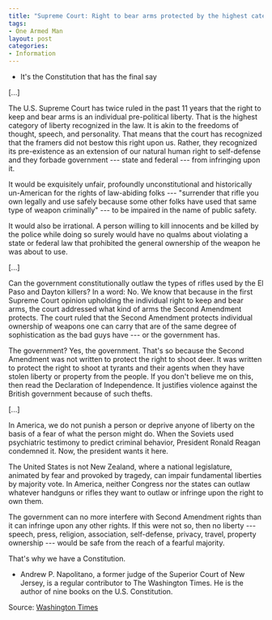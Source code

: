 ```yaml
---
title: "Supreme Court: Right to bear arms protected by the highest category of liberty recognized by law"
tags:
- One Armed Man
layout: post
categories:
- Information
---
```


- It's the Constitution that has the final say

\[...\]

The U.S. Supreme Court has twice ruled in the past 11 years that the right to keep and bear arms is an individual pre-political liberty. That is the highest category of liberty recognized in the law. It is akin to the freedoms of thought, speech, and personality. That means that the court has recognized that the framers did not bestow this right upon us. Rather, they recognized its pre-existence as an extension of our natural human right to self-defense and they forbade government --- state and federal --- from infringing upon it.

It would be exquisitely unfair, profoundly unconstitutional and historically un-American for the rights of law-abiding folks --- "surrender that rifle you own legally and use safely because some other folks have used that same type of weapon criminally" --- to be impaired in the name of public safety.

It would also be irrational. A person willing to kill innocents and be killed by the police while doing so surely would have no qualms about violating a state or federal law that prohibited the general ownership of the weapon he was about to use.

\[...\]

Can the government constitutionally outlaw the types of rifles used by the El Paso and Dayton killers? In a word: No. We know that because in the first Supreme Court opinion upholding the individual right to keep and bear arms, the court addressed what kind of arms the Second Amendment protects. The court ruled that the Second Amendment protects individual ownership of weapons one can carry that are of the same degree of sophistication as the bad guys have --- or the government has.

The government? Yes, the government. That's so because the Second Amendment was not written to protect the right to shoot deer. It was written to protect the right to shoot at tyrants and their agents when they have stolen liberty or property from the people. If you don't believe me on this, then read the Declaration of Independence. It justifies violence against the British government because of such thefts.

\[...\]

In America, we do not punish a person or deprive anyone of liberty on the basis of a fear of what the person might do. When the Soviets used psychiatric testimony to predict criminal behavior, President Ronald Reagan condemned it. Now, the president wants it here.

The United States is not New Zealand, where a national legislature, animated by fear and provoked by tragedy, can impair fundamental liberties by majority vote. In America, neither Congress nor the states can outlaw whatever handguns or rifles they want to outlaw or infringe upon the right to own them.

The government can no more interfere with Second Amendment rights than it can infringe upon any other rights. If this were not so, then no liberty --- speech, press, religion, association, self-defense, privacy, travel, property ownership --- would be safe from the reach of a fearful majority.

That's why we have a Constitution.

- Andrew P. Napolitano, a former judge of the Superior Court of New Jersey, is a regular contributor to The Washington Times. He is the author of nine books on the U.S. Constitution.

Source: [Washington Times](https://www.washingtontimes.com/news/2019/aug/7/few-words-about-guns-and-personal-liberty/)